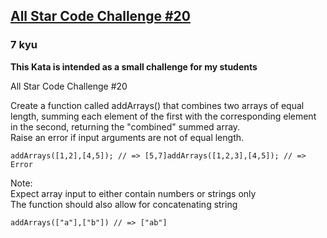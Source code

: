 <h2><a href=https://www.codewars.com/kata/5865a75da5f19147370000c7/train/javascript target="_blank">All Star Code Challenge #20</a></h2><h3>7 kyu</h3><p><strong>This Kata is intended as a small challenge for my students</strong></p><p>All Star Code Challenge #20</p><p>Create a function called addArrays() that combines two arrays of equal length, summing each element of the first with the corresponding element in the second, returning the "combined" summed array.<br>Raise an error if input arguments are not of equal length.</p><pre><code class="language-javascript"><span class="cm-variable">addArrays</span>([<span class="cm-number">1</span>,<span class="cm-number">2</span>],[<span class="cm-number">4</span>,<span class="cm-number">5</span>]); <span class="cm-comment">// =&gt; [5,7]</span><span class="cm-variable">addArrays</span>([<span class="cm-number">1</span>,<span class="cm-number">2</span>,<span class="cm-number">3</span>],[<span class="cm-number">4</span>,<span class="cm-number">5</span>]); <span class="cm-comment">// =&gt; Error</span></code></pre><p>Note:<br>Expect array input to either contain numbers or strings only<br>The function should also allow for concatenating string</p><pre><code class="language-javascript"><span class="cm-variable">addArrays</span>([<span class="cm-string">"a"</span>],[<span class="cm-string">"b"</span>]) <span class="cm-comment">// =&gt; ["ab"]</span></code></pre>